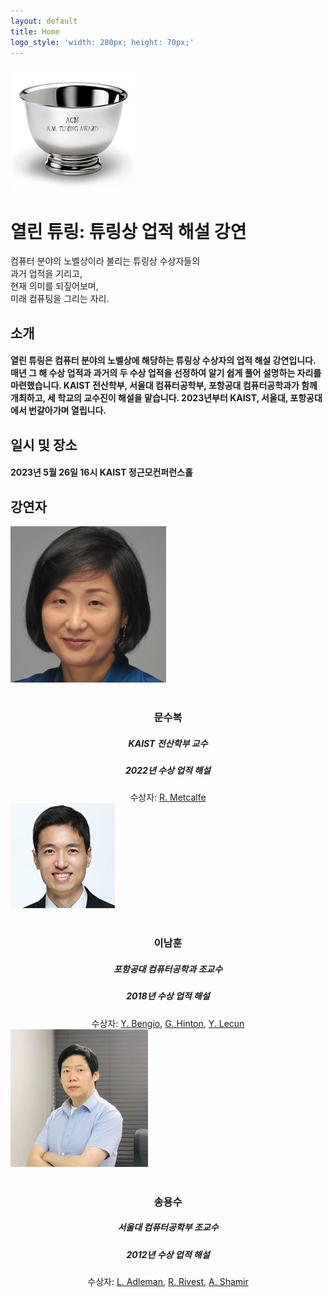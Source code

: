 ```yaml
---
layout: default
title: Home
logo_style: 'width: 280px; height: 70px;'
---
```


<div class="px-4 py-5 my-5 text-center">
  <img class="d-block mx-auto mb-4" src="images/ACM_AM_Turing_Award_22_OL.jpg" alt="" width="200" height="200">
  <h1 class="display-5 fw-bold text-body-emphasis">열린 튜링: 튜링상 업적 해설 강연</h1>
  <div class="col-lg-6 mx-auto">
    <p class="lead mb-4">
    컴퓨터 분야의 노벨상이라 불리는 튜링상 수상자들의<br>
    과거 업적을 기리고, <br>
    현재 의미를 되짚어보며,<br>
    미래 컴퓨팅을 그리는 자리.
    </p>
  </div>
</div>

<div class="container px-4 py-5" id="featured-3">
  <h2 class="pb-2 border-bottom">소개</h2>
  <h4><b>열린 튜링</b>은 컴퓨터 분야의 노벨상에 해당하는 튜링상 수상자의 업적 해설 강연입니다.
  매년 그 해 수상 업적과 과거의 두 수상 업적을 선정하여 알기 쉽게 풀어 설명하는 자리를 마련했습니다.
  KAIST 전산학부, 서울대 컴퓨터공학부, 포항공대 컴퓨터공학과가 함께 개최하고, 세 학교의 교수진이 해설을 맡습니다.
  2023년부터 KAIST, 서울대, 포항공대에서 번갈아가며 열립니다.
  </h4>
</div>

<div class="container px-4 py-5" id="featured-3">
  <h2 class="pb-2 border-bottom">일시 및 장소</h2>
  <h4>2023년 5월 26일 16시 KAIST 정근모컨퍼런스홀</h4>
</div>

<div class="container px-4 py-5" id="featured-3">
  <h2 class="pb-2 border-bottom">강연자</h2>
    <div class="row g-4 py-5 row-cols-1 row-cols-lg-3">
      <div class="feature col">
          <div class="profile">
            <img src="images/moon.png"/>
          </div>
        <div class="feature-icon d-inline-flex align-items-center justify-content-center text-bg-primary bg-gradient fs-2 mb-3">
          <svg class="bi" width="1em" height="1em"><use xlink:href="#collection"/></svg>
        </div>
        <center><h3 class="fs-2">문수복</h3></center>
        <center><h5 class="fs-4">KAIST 전산학부 교수</h5></center>
        <center><h5 class="fs-4">2022년 수상 업적 해설</h5></center>
        <center>
        수상자:
        <a href="https://amturing.acm.org" class="icon-link">R. Metcalfe</a>
        </center>
      </div>
      <div class="feature col">
       <div class="profile">
          <img src="images/lee.jpg" class="center margin=1px"/>
        </div>
        <div class="feature-icon d-inline-flex align-items-center justify-content-center text-bg-primary bg-gradient fs-2 mb-3">
          <svg class="bi" width="1em" height="1em"><use xlink:href="#people-circle"/></svg>
         </div>
        <center><h3 class="fs-2">이남훈</h3></center>
        <center><h5 class="fs-4">포항공대 컴퓨터공학과 조교수</h5></center>
        <center><h5 class="fs-4">2018년 수상 업적 해설</h5></center>
        <center>
          수상자:
          <a href="https://amturing.acm.org/award_winners/bengio_3406375.cfm">Y. Bengio</a>,
          <a href="https://amturing.acm.org/award_winners/hinton_4791679.cfm">G. Hinton</a>,
          <a href="https://amturing.acm.org/award_winners/lecun_6017366.cfm">Y. Lecun</a>
        </center>
      </div>
      <div class="feature col">
        <div class="profile">
          <img src="images/song.jpeg"/>
        </div>
        <div class="feature-icon d-inline-flex align-items-center justify-content-center text-bg-primary bg-gradient fs-2 mb-3">
          <svg class="bi" width="1em" height="1em"><use xlink:href="#people-circle"/></svg>
        </div>
        <center><h3 class="fs-2">송용수</h3></center>
        <center><h5 class="fs-4">서울대 컴퓨터공학부 조교수</h5></center>
        <center><h5 class="fs-4">2012년 수상 업적 해설</h5></center>
        <center>
          수상자:
          <a href="https://amturing.acm.org/award_winners/adleman_7308544.cfm" class="icon-link">L. Adleman</a>,
          <a href="https://amturing.acm.org/award_winners/rivest_1403005.cfm">R. Rivest</a>,
          <a href="https://amturing.acm.org/award_winners/shamir_2327856.cfm">A. Shamir</a>
        </center>
      </div>
    </div>
  </div>

